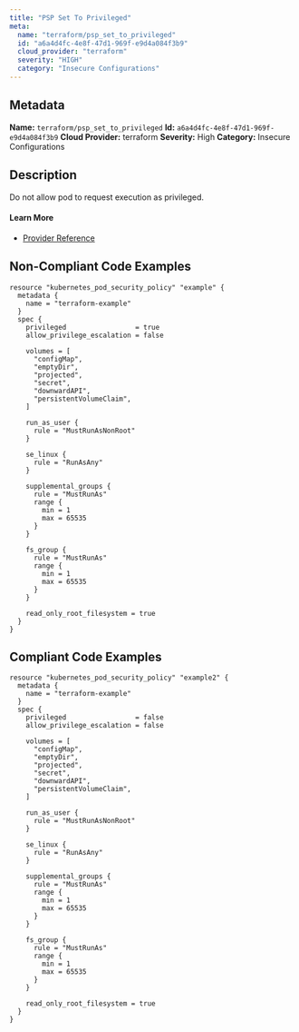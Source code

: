 ```yaml
---
title: "PSP Set To Privileged"
meta:
  name: "terraform/psp_set_to_privileged"
  id: "a6a4d4fc-4e8f-47d1-969f-e9d4a084f3b9"
  cloud_provider: "terraform"
  severity: "HIGH"
  category: "Insecure Configurations"
---
```

## Metadata
**Name:** `terraform/psp_set_to_privileged`
**Id:** `a6a4d4fc-4e8f-47d1-969f-e9d4a084f3b9`
**Cloud Provider:** terraform
**Severity:** High
**Category:** Insecure Configurations
## Description
Do not allow pod to request execution as privileged.

#### Learn More

 - [Provider Reference](https://registry.terraform.io/providers/hashicorp/kubernetes/latest/docs/resources/pod#privileged)

## Non-Compliant Code Examples
```kubernetes
resource "kubernetes_pod_security_policy" "example" {
  metadata {
    name = "terraform-example"
  }
  spec {
    privileged                 = true
    allow_privilege_escalation = false

    volumes = [
      "configMap",
      "emptyDir",
      "projected",
      "secret",
      "downwardAPI",
      "persistentVolumeClaim",
    ]

    run_as_user {
      rule = "MustRunAsNonRoot"
    }

    se_linux {
      rule = "RunAsAny"
    }

    supplemental_groups {
      rule = "MustRunAs"
      range {
        min = 1
        max = 65535
      }
    }

    fs_group {
      rule = "MustRunAs"
      range {
        min = 1
        max = 65535
      }
    }

    read_only_root_filesystem = true
  }
}

```

## Compliant Code Examples
```kubernetes
resource "kubernetes_pod_security_policy" "example2" {
  metadata {
    name = "terraform-example"
  }
  spec {
    privileged                 = false
    allow_privilege_escalation = false

    volumes = [
      "configMap",
      "emptyDir",
      "projected",
      "secret",
      "downwardAPI",
      "persistentVolumeClaim",
    ]

    run_as_user {
      rule = "MustRunAsNonRoot"
    }

    se_linux {
      rule = "RunAsAny"
    }

    supplemental_groups {
      rule = "MustRunAs"
      range {
        min = 1
        max = 65535
      }
    }

    fs_group {
      rule = "MustRunAs"
      range {
        min = 1
        max = 65535
      }
    }

    read_only_root_filesystem = true
  }
}

```